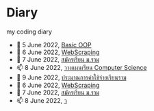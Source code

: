# Diary
my coding diary

- 👋 5 June 2022, [Basic OOP](https://github.com/how2ai4all/Diary/blob/main/BasicOOP.ipynb)
- 👀 6 June 2022, [WebScraping](https://github.com/how2ai4all/Diary/blob/main/BasicOOP.ipynb)
- 💞️ 7 June 2022, [สมัครเรียน ม.ราม](https://www.youtube.com/watch?v=UdKbHCmEIFE)
- 📫 8 June 2022, [วางแผนเรียน Computer Science](https://www.youtube.com/watch?v=OWF9jqJQigk&t=7s)
- 👋 9 June 2022, [ประมาณการค่าใช้จ่ายเรียนราม](https://www.youtube.com/watch?v=KUoXC6JmfGE&t=9s)
- 👀 6 June 2022, [WebScraping](https://github.com/how2ai4all/Diary/blob/main/BasicOOP.ipynb)
- 💞️ 7 June 2022, [สมัครเรียน ม.ราม](https://www.youtube.com/watch?v=UdKbHCmEIFE)
- 📫 8 June 2022, [ว](https://www.youtube.com/watch?v=OWF9jqJQigk&t=7s)

